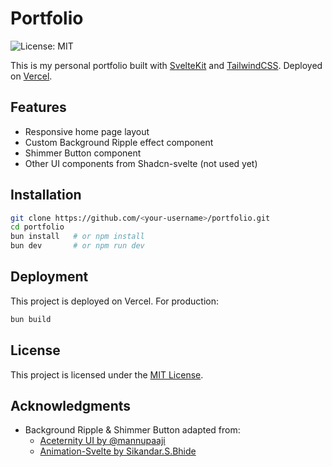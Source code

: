 # Portfolio

![License: MIT](https://img.shields.io/badge/License-MIT-yellow.svg)

This is my personal portfolio built with [SvelteKit](https://kit.svelte.dev/) and [TailwindCSS](https://tailwindcss.com/). Deployed on [Vercel](https://vercel.com/).

## Features

- Responsive home page layout
- Custom Background Ripple effect component
- Shimmer Button component
- Other UI components from Shadcn-svelte (not used yet)

## Installation

```bash
git clone https://github.com/<your-username>/portfolio.git
cd portfolio
bun install   # or npm install
bun dev       # or npm run dev
```

## Deployment
This project is deployed on Vercel. For production:
```bash
bun build
```

## License

This project is licensed under the [MIT License](./LICENSE).

## Acknowledgments

- Background Ripple & Shimmer Button adapted from:
  - [Aceternity UI by @mannupaaji](https://github.com/mannupaaji/aceternity-ui)
  - [Animation-Svelte by Sikandar.S.Bhide](https://github.com/SikandarSBhide/animation-svelte)
